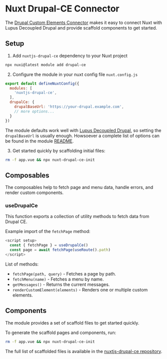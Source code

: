 # Nuxt Drupal-CE Connector

The [Drupal Custom Elements Connector](https://github.com/drunomics/nuxt-module-drupal-ce) makes it easy to connect Nuxt with Lupus Decoupled Drupal and provide scaffold components to get started.

## Setup
1. Add `nuxtjs-drupal-ce` dependency to your Nuxt project

```bash
npx nuxi@latest module add drupal-ce
```

2. Configure the module in your nuxt config file `nuxt.config.js`

```js
export default defineNuxtConfig({
  modules: [
    'nuxtjs-drupal-ce',
  ],
  drupalCe: {
    drupalBaseUrl: 'https://your-drupal.example.com',
    // more options...
  }
})
```

The module defaults work well with [Lupus Decoupled Drupal](https://www.drupal.org/project/lupus_decoupled), so setting the `drupalBaseUrl` is usually enough. Howsoever a complete list of options can be found in the module [README](https://github.com/drunomics/nuxtjs-drupal-ce/blob/2.x/README.md).

3. Get started quickly by scaffolding initial files:
```bash
rm -f app.vue && npx nuxt-drupal-ce-init
```

## Composables
The composables help to fetch page and menu data, handle errors, and render custom components.

### useDrupalCe
This function exports a collection of utility methods to fetch data from Drupal CE.

Example import of the `fetchPage` method:
```js
<script setup>
  const { fetchPage } = useDrupalCe()
  const page = await fetchPage(useRoute().path)
</script>
```

List of methods:
- `fetchPage(path, query)` - Fetches a page by path.
- `fetchMenu(name)` - Fetches a menu by name.
- `getMessages()` - Returns the current messages.
- `renderCustomElement(elements)` - Renders one or multiple custom elements.

## Components
The module provides a set of scaffold files to get started quickly.

To generate the scaffold pages and components, run:
```bash
rm -f app.vue && npx nuxt-drupal-ce-init
```

The full list of scaffolded files is available in the [nuxtjs-drupal-ce repository](https://github.com/drunomics/nuxtjs-drupal-ce/tree/2.x/playground).
